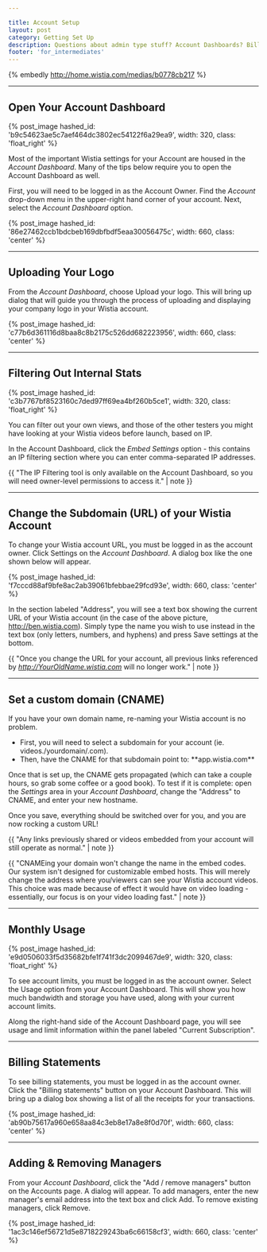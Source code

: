 ```yaml
---

title: Account Setup
layout: post
category: Getting Set Up
description: Questions about admin type stuff? Account Dashboards? Billing statements? Don't worry, we've got it all covered right here.
footer: 'for_intermediates'
---
```


{% embedly http://home.wistia.com/medias/b0778cb217 %}

---

## Open Your Account Dashboard

{% post_image hashed_id: 'b9c54623ae5c7aef464dc3802ec54122f6a29ea9', width: 320, class: 'float_right' %}

Most of the important Wistia settings for your Account are housed in the *Account Dashboard*. Many of the tips below require you to open the Account Dashboard as well.

First, you will need to be logged in as the Account Owner. Find the *Account* drop-down menu in the upper-right hand corner of your account. Next, select the *Account Dashboard* option.

{% post_image hashed_id: '86e27462ccb1bdcbeb169dbfbdf5eaa30056475c', width: 660, class: 'center' %}

---

## Uploading Your Logo
From the *Account Dashboard*, choose <span class="faux_button">Upload your logo</span>.  This will bring up dialog that will guide you through the process of uploading and displaying your company logo in your Wistia account.

{% post_image hashed_id: 'c77b6d361116d8baa8c8b2175c526dd682223956', width: 660, class: 'center' %}

---

## Filtering Out Internal Stats

{% post_image hashed_id: 'c3b7767bf8523160c7ded97ff69ea4bf260b5ce1', width: 320, class: 'float_right' %}

You can filter out your own views, and those of the other testers you might have looking at your Wistia videos before launch, based on IP.

In the Account Dashboard, click the *Embed Settings* option - this contains an IP filtering section where you can enter comma-separated IP addresses.


{{ "The IP Filtering tool is only available on the Account Dashboard, so you will need owner-level permissions to access it." | note }}

<div class="clear"></div>


---

## Change the Subdomain (URL) of your Wistia Account
To change your Wistia account URL, you must be logged in as the account owner. Click <span class="faux_button">Settings</span> on the *Account Dashboard*.  A dialog box like the one shown below will appear.

{% post_image hashed_id: 'f7cccd88af9bfe8ac2ab39061bfebbae29fcd93e', width: 660, class: 'center' %}

In the section labeled "Address", you will see a text box showing the current URL of your Wistia account (in the case of the above picture, http://ben.wistia.com).  Simply type the name you wish to use instead in the text box (only letters, numbers, and hyphens) and press <span class="faux_button">Save settings</span> at the bottom. 

{{ "Once you change the URL for your account, all previous links referenced by <em>http://YourOldName.wistia.com</em> will no longer work." | note }}

---

## Set a custom domain (CNAME)
If you have your own domain name, re-naming your Wistia account is no problem.

<ul>
<li>First, you will need to select a subdomain for your account (ie. videos./yourdomain/.com).</li>
<li>Then, have the CNAME for that subdomain point to: **app.wistia.com**</li>
</ul>

Once that is set up, the CNAME gets propagated (which can take a couple hours, so grab some coffee or a good book). To test if it is complete: open the *Settings* area in your *Account Dashboard*, change the "Address" to CNAME, and enter your new hostname.

Once you save, everything should be switched over for you, and you are now rocking a custom URL!

{{ "Any links previously shared or videos embedded from your account will still operate as normal." | note }}

{{ "CNAMEing your domain won't change the name in the embed codes. Our system isn't designed for customizable embed hosts.  This will merely change the address where you/viewers can see your Wistia account videos.  This choice was made because of effect it would have on video loading - essentially, our focus is on your video loading fast." | note }}

---

## Monthly Usage

{% post_image hashed_id: 'e9d0506033f5d35682bfe1f741f3dc2099467de9', width: 320, class: 'float_right' %}

To see account limits, you must be logged in as the account owner. Select the <span class="faux_button">Usage</span> option from your Account Dashboard. This will show you how much bandwidth and storage you have used, along with your current account limits.

Along the right-hand side of the Account Dashboard page, you will see usage and limit information within the panel labeled "Current Subscription". 

<div class="clear"></div>


---

## Billing Statements

To see billing statements, you must be logged in as the account owner.  Click the  "Billing statements" button on your Account Dashboard.  This will bring up a dialog box showing a list of all the receipts for your transactions.

{% post_image hashed_id: 'ab90b75617a960e658aa84c3eb8e17a8e8f0d70f', width: 660, class: 'center' %}


---

## Adding & Removing Managers
From your *Account Dashboard*, click the "Add / remove managers" button on the Accounts page. A dialog will appear.  To add managers, enter the new manager's email address into the text box and click <span class="faux_button">Add</span>.  To remove existing managers, click <span class="faux_button">Remove</span>. 

{% post_image hashed_id: '1ac3c146ef56721d5e8718229243ba6c66158cf3', width: 660, class: 'center' %}
